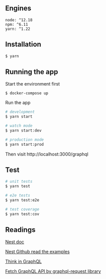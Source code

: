 ## Engines

```
node: ^12.18
npm: ^6.11
yarn: ^1.22
```

## Installation

```bash
$ yarn
```

## Running the app

Start the environment first

```
$ docker-compose up
```

Run the app

```bash
# development
$ yarn start

# watch mode
$ yarn start:dev

# production mode
$ yarn start:prod
```

Then visit http://localhost:3000/graphql

## Test

```bash
# unit tests
$ yarn test

# e2e tests
$ yarn test:e2e

# test coverage
$ yarn test:cov
```

## Readings

[Nest doc](https://docs.nestjs.com/graphql/quick-start)

[Nest Github read the examples](https://github.com/nestjs/nest)

[Think in GraphQL](https://ithelp.ithome.com.tw/users/20111997/ironman/1878)

[Fetch GraphQL API by graphql-request library](https://www.npmjs.com/package/graphql-request)
